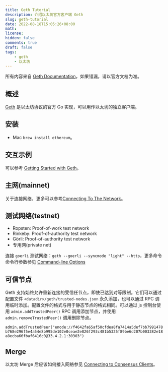 ```yaml
---
title: Geth Tutorial
description: 介绍以太坊官方客户端 Geth
slug: geth-tutorial
date: 2022-08-18T15:05:26+08:00
math:
license:
hidden: false
comments: true
draft: false
tags:
    - geth
    - 以太坊
---
```


所有内容来自 [Geth Documentation](https://geth.ethereum.org/docs/)，如果错漏，请以官方文档为准。

## 概述

[Geth](https://geth.ethereum.org/) 是以太坊协议的官方 Go 实现，可以用作以太坊的独立客户端。

## 安装

+ Mac `brew install ethereum`。

## 交互示例

可以参考 [Getting Started with Geth](https://geth.ethereum.org/docs/getting-started)。

## 主网(mainnet)

关于连接网络，更多可以参考[Connecting To The Network](https://geth.ethereum.org/docs/interface/peer-to-peer)。

## 测试网络(testnet)

+ Ropsten: Proof-of-work test network
+ Rinkeby: Proof-of-authority test network
+ Görli: Proof-of-authority test network
+ 专用网(private net)

连接 `goerli` 测试网络：`geth --goerli --syncmode "light" --http`，更多命令命令行参数参见 [Command-line Options](https://geth.ethereum.org/docs/interface/command-line-options)

## 可信节点

Geth 支持始终允许重新连接的受信任节点，即使已达到对等限制。它们可以通过配置文件 `<datadir>/geth/trusted-nodes.json` 永久添加，也可以通过 RPC 调用临时添加。配置文件的格式与用于静态节点的格式相同。可以通过 js 控制台使用 `admin.addTrustedPeer()` RPC 调用添加节点，并使用 `admin.removeTrustedPeer()` 调用删除节点。

`admin.addTrustedPeer("enode://f4642fa65af50cfdea8fa7414a5def7bb7991478b768e296f5e4a54e8b995de102e0ceae2e826f293c481b5325f89be6d207b003382e18a8ecba66fbaf6416c0@33.4.2.1:30303")`

## Merge

以太坊 Merge 后应该如何接入网络参见 [Connecting to Consensus Clients](https://geth.ethereum.org/docs/interface/consensus-clients)。
